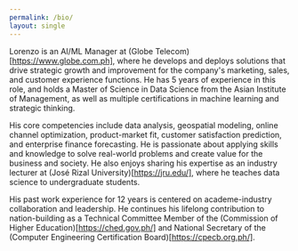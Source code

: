 ```yaml
---
permalink: /bio/
layout: single
---
```


<!--Lorenzo has found his ["ikigai"](https://en.wikipedia.org/wiki/Ikigai) as ML/AI Manager in Globe Telecom. Prior to joining the ["Asia's Best Workplace of the Year](https://www.globe.com.ph/about-us/newsroom/corporate/globe-top-workplace-asia-aces-awards-2019.html), he worked in the academe for more than 12 years as a Technical Committee Member of the Commission on Higher Education, as a Department Chairperson in Adamson University, and as an Assistant Professor in the field of computer engineering. While digging into research, he stumbled upon ML/AI that stirred his newfound love of data. This led to his decision of leaving the academe to pursue a career in the industry. He belongs to the first batch of graduates of the Master of Science in Data Science from the Asian  Institute of Management, an international business school that pioneered the first data science laboratory in the Philippines.  His areas of interest include big data, devops, and work productivity. A university cum laude and high school valedictorian, he believes that learning is a lifelong journey. He likes coffee shops, standup comedy, and Star Wars.-->


<!--Lorenzo's expertise resides at the intersection of AI/ML, digital CX, and business strategy. Currently, he works as AI/ML Manager at Globe Telecom focusing on strategic insights and models for consumer sales, network, and customer experience. Prior to joining the corporate, he specialized in teaching and learning management of computer engineering for 12 years and devoted his expertise as a consultant in the Commission on Higher Education (CHED). He is an Asian Institute of Management (AIM) graduate with a degree in Master of Science in Data Science. A high school valedictorian and university cum laude, he believes that learning is a lifelong journey. He likes nonfiction books, coffee shops, and Star Wars.-->

<!--WHAT STORY/NARRATIVE DO WE WANT TO SHARE TO TARGET AUDIENCE?-->

<!-- Lorenzo's focus areas are in Artificial Intelligence/Machine Learning (AI/ML), Customer Experience (CX), and Digital Strategy. He works as AI/ML Manager in Globe Telecom by applying data science in digital sales and marketing including geospatial modeling of network data to improve customer experience.

Prior to joining the industry, he specialized in computer engineering teaching and management and served as the Past President of the Institute of Computer Engineers of the Philippines (ICpEP). Currently, he is the National Secretary of the Computer Engineering Certification Board (CpECB). He's been serving as a Technical Consultant in the Commission on Higher Education (CHED) for 12 years.

He is an Asian Institute of Management (AIM) graduate of Master of Science in Data Science (MSDS). A high school valedictorian and university cum laude, he believes that learning is a lifelong journey.  -->

Lorenzo is an AI/ML Manager at (Globe Telecom)[https://www.globe.com.ph], where he develops and deploys solutions that drive strategic growth and improvement for the company's marketing, sales, and customer experience functions. He has 5 years of experience in this role, and holds a Master of Science in Data Science from the Asian Institute of Management, as well as multiple certifications in machine learning and strategic thinking. 

His core competencies include data analysis, geospatial modeling, online channel optimization, product-market fit, customer satisfaction prediction, and enterprise finance forecasting. He is passionate about applying skills and knowledge to solve real-world problems and create value for the business and society. He also enjoys sharing his expertise as an industry lecturer at (José Rizal University)[https://jru.edu/], where he teaches data science to undergraduate students.

His past work experience for 12 years is centered on academe-industry collaboration and leadership. He continues his lifelong contribution to nation-building as a Technical Committee Member of the (Commission of Higher Education)[https://ched.gov.ph/] and National Secretary of the (Computer Engineering Certification Board)[https://cpecb.org.ph/].
